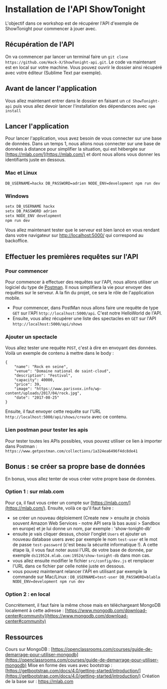 # Installation de l'API ShowTonight

L'objectif dans ce workshop est de récupérer l'API d'exemple de ShowTonight pour commencer à jouer avec.

## Récupération de l'API

On va commencer par lancer un terminal faire un `git clone https://github.com/Hack-X/ShowTonight-api.git`.
Le code va maintenant est en local sur votre machine. Vous pouvez ouvrir le dossier ainsi récupéré avec votre éditeur (Sublime Text par exemple).

## Avant de lancer l'application
Vous allez maintenant entrer dans le dossier en faisant un `cd ShowTonight-api` puis vous allez devoir lancer l'installation des dépendances avec `npm install`

## Lancer l'application
Pour lancer l'application, vous avez besoin de vous connecter sur une base de données. Dans un temps 1, nous allons nous connecter sur une base de données à distance pour simplifier la situation, qui est hébergée sur [https://mlab.com/](https://mlab.com/) et dont nous allons vous donner les identifiants juste en dessous.

### Mac et Linux
`DB_USERNAME=hackx DB_PASSWORD=adrien NODE_ENV=development npm run dev`

### Windows
```bash
setx DB_USERNAME hackx
setx DB_PASSWORD adrien
setx NODE_ENV development
npm run dev
```

Vous allez maintenant tester que le serveur est bien lancé en vous rendant dans votre navigateur sur [http://localhost:5000/](http://localhost:5000/) qui correspond au backoffice.

## Effectuer les premières requêtes sur l'API

### Pour commencer
Pour commencer à effectuer des requêtes sur l'API, nous allons utiliser un logiciel du type de [Postman](https://www.getpostman.com/). Il nous simplifiera la vie pour envoyer des requêtes sur le serveur. A la fin du projet, ce sera le rôle de l'application mobile.

* Pour commencer, dans PostMan nous allons faire une requête de type `GET` sur l'API `http://localhost:5000/api`. C'est notre HelloWorld de l'API.
* Ensuite, vous allez récupérer une liste des spectacles en `GET` sur l'API `http://localhost:5000/api/shows`

### Ajouter un spectacle

Vous allez tester une requête `POST`, c'est à dire en envoyant des données. Voilà un exemple de contenu à mettre dans le body :

```
{
	"name": "Rock en seine",
	"venue": "Domaine national de saint-cloud",
	"description": "Festival",
	"capacity": 40000,
	"price": 39,
	"image": "https://www.parisvox.info/wp-content/uploads/2017/04/rock.jpg",
	"date": "2017-08-25"
}
```
Ensuite, il faut envoyer cette requête sur l'URL `http://localhost:5000/api/shows/create` avec ce contenu.


### Lien postman pour tester les apis
Pour tester toutes les APIs possibles, vous pouvez utiliser ce lien à importer dans Postman : `https://www.getpostman.com/collections/1a324ea6496f4dc8de41`

## Bonus : se créer sa propre base de données

En bonus, vous allez tenter de vous créer votre propre base de données.

### Option 1 : sur mlab.com

Pour ça, il faut vous créer un compte sur [https://mlab.com/](https://mlab.com/).
Ensuite, voilà ce qu'il faut faire :

* se créer un nouveau déploiement (Create new > ensuite je choisis souvent Amazon Web Services - notre API sera là bas aussi > Sandbox en europe) et je lui donne un nom, par exemple : 'show-tonight-db'
* ensuite je vais cliquer dessus, choisir l'onglet `Users` et ajouter un nouveau database users avec par exemple le nom `test-user` et le mot de passe `test-password` (c'est beau la sécurité informatique !). A cette étape là, il vous faut noter aussi l'URL de votre base de donnée, par exemple `ds119524.mlab.com:19524/show-tonight-db` dans mon cas.
* vous allez ensuite modifier le fichier `src/config/dev.js` et remplacer l'URL dans ce fichier par celle notée juste en dessous.
* vous pouvez maintenant relancer l'API en utilisant par exemple la commande sur Mac/Linux : `DB_USERNAME=test-user DB_PASSWORD=blabla NODE_ENV=development npm run dev`


### Option 2 : en local

Concrètement, il faut faire la même chose mais en téléchargeant MongoDB localement à cette adresse : [https://www.mongodb.com/download-center#community](https://www.mongodb.com/download-center#community)

## Ressources
Cours sur MongoDB : [https://openclassrooms.com/courses/guide-de-demarrage-pour-utiliser-mongodb](https://openclassrooms.com/courses/guide-de-demarrage-pour-utiliser-mongodb)
Mise en forme des vues avec bootstrap : [https://getbootstrap.com/docs/4.0/getting-started/introduction/](https://getbootstrap.com/docs/4.0/getting-started/introduction/)
Création de la base sur : https://mlab.com
